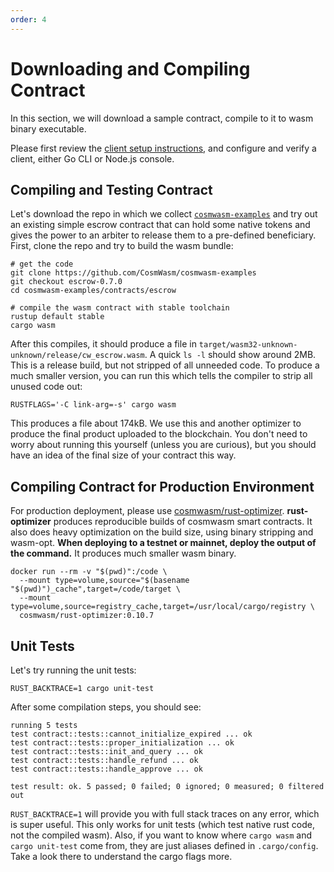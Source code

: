 ```yaml
---
order: 4
---
```


# Downloading and Compiling Contract

In this section, we will download a sample contract, compile to it to wasm binary executable.

Please first review the [client setup instructions](./setting-env.md), and configure and verify a
client, either Go CLI or Node.js console.

## Compiling and Testing Contract

Let's download the repo in which we collect
[`cosmwasm-examples`](https://github.com/CosmWasm/cosmwasm-examples) and try out an existing simple
escrow contract that can hold some native tokens and gives the power to an arbiter to release them
to a pre-defined beneficiary. First, clone the repo and try to build the wasm bundle:

```shell
# get the code
git clone https://github.com/CosmWasm/cosmwasm-examples
git checkout escrow-0.7.0
cd cosmwasm-examples/contracts/escrow

# compile the wasm contract with stable toolchain
rustup default stable
cargo wasm
```

After this compiles, it should produce a file in
`target/wasm32-unknown-unknown/release/cw_escrow.wasm`. A quick `ls -l` should show around 2MB. This
is a release build, but not stripped of all unneeded code. To produce a much smaller version, you
can run this which tells the compiler to strip all unused code out:

```shell
RUSTFLAGS='-C link-arg=-s' cargo wasm
```

This produces a file about 174kB. We use this and another optimizer to produce the final product
uploaded to the blockchain. You don't need to worry about running this yourself (unless you are
curious), but you should have an idea of the final size of your contract this way.

## Compiling Contract for Production Environment

For production deployment, please use
[cosmwasm/rust-optimizer](https://github.com/CosmWasm/rust-optimizer). **rust-optimizer** produces
reproducible builds of cosmwasm smart contracts. It also does heavy optimization on the build size,
using binary stripping and wasm-opt. **When deploying to a testnet or mainnet, deploy the output of the command.**
It produces much smaller wasm binary.

```shell
docker run --rm -v "$(pwd)":/code \
  --mount type=volume,source="$(basename "$(pwd)")_cache",target=/code/target \
  --mount type=volume,source=registry_cache,target=/usr/local/cargo/registry \
  cosmwasm/rust-optimizer:0.10.7
```

## Unit Tests

Let's try running the unit tests:

```shell
RUST_BACKTRACE=1 cargo unit-test
```

After some compilation steps, you should see:

```text
running 5 tests
test contract::tests::cannot_initialize_expired ... ok
test contract::tests::proper_initialization ... ok
test contract::tests::init_and_query ... ok
test contract::tests::handle_refund ... ok
test contract::tests::handle_approve ... ok

test result: ok. 5 passed; 0 failed; 0 ignored; 0 measured; 0 filtered out
```

`RUST_BACKTRACE=1` will provide you with full stack traces on any error, which is super useful. This
only works for unit tests (which test native rust code, not the compiled wasm). Also, if you want to
know where `cargo wasm` and `cargo unit-test` come from, they are just aliases defined in
`.cargo/config`. Take a look there to understand the cargo flags more.
